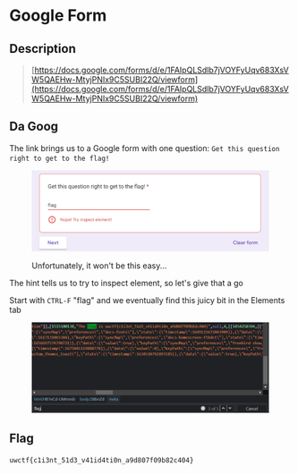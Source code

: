 # Google Form

## Description

> [https://docs.google.com/forms/d/e/1FAIpQLSdlb7jVOYFyUqv683XsVW5QAEHw-MtyjPNIx9C5SUBI22Q/viewform](https://docs.google.com/forms/d/e/1FAIpQLSdlb7jVOYFyUqv683XsVW5QAEHw-MtyjPNIx9C5SUBI22Q/viewform)

## Da Goog

The link brings us to a Google form with one question: `Get this question right to get to the flag!`

<figure><img src="../../.gitbook/assets/image (10) (1).png" alt=""><figcaption><p>Unfortunately, it won't be this easy...</p></figcaption></figure>

The hint tells us to try to inspect element, so let's give that a go

Start with `CTRL-F` "flag" and we eventually find this juicy bit in the Elements tab

<figure><img src="../../.gitbook/assets/image (3) (1) (1) (1).png" alt=""><figcaption></figcaption></figure>

## Flag

`uwctf{c1i3nt_51d3_v41id4ti0n_a9d807f09b82c404}`
